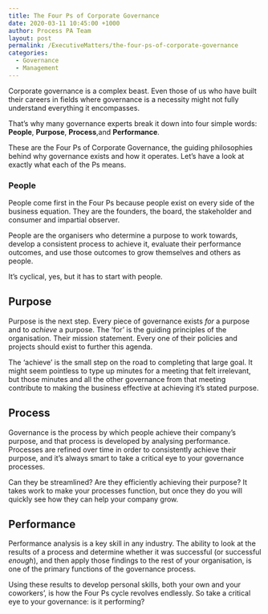 ```yaml
---
title: The Four Ps of Corporate Governance
date: 2020-03-11 10:45:00 +1000
author: Process PA Team
layout: post
permalink: /ExecutiveMatters/the-four-ps-of-corporate-governance
categories:
  - Governance
  - Management
---
```


Corporate governance is a complex beast. Even those of us who have built their careers in fields where governance is a necessity might not fully understand everything it encompasses.

That’s why many governance experts break it down into four simple words: **People**, **Purpose**, **Process**,and **Performance**.

These are the Four Ps of Corporate Governance, the guiding philosophies behind why governance exists and how it operates. Let’s have a look at exactly what each of the Ps means.

### **People**

People come first in the Four Ps because people exist on every side of the business equation. They are the founders, the board, the stakeholder and consumer and impartial observer.

People are the organisers who determine a purpose to work towards, develop a consistent process to achieve it, evaluate their performance outcomes, and use those outcomes to grow themselves and others as people.

It’s cyclical, yes, but it has to start with people.

## **Purpose**

Purpose is the next step. Every piece of governance exists *for* a purpose and to *achieve* a purpose. The ‘for’ is the guiding principles of the organisation. Their mission statement. Every one of their policies and projects should exist to further this agenda.

The ‘achieve’ is the small step on the road to completing that large goal. It might seem pointless to type up minutes for a meeting that felt irrelevant, but those minutes and all the other governance from that meeting contribute to making the business effective at achieving it’s stated purpose.

## **Process**

Governance is the process by which people achieve their company’s purpose, and that process is developed by analysing performance. Processes are refined over time in order to consistently achieve their purpose, and it’s always smart to take a critical eye to your governance processes.

Can they be streamlined? Are they efficiently achieving their purpose? It takes work to make your processes function, but once they do you will quickly see how they can help your company grow.

## **Performance**

Performance analysis is a key skill in any industry. The ability to look at the results of a process and determine whether it was successful (or successful *enough*), and then apply those findings to the rest of your organisation, is one of the primary functions of the governance process.

Using these results to develop personal skills, both your own and your coworkers’, is how the Four Ps cycle revolves endlessly. So take a critical eye to your governance: is it performing?